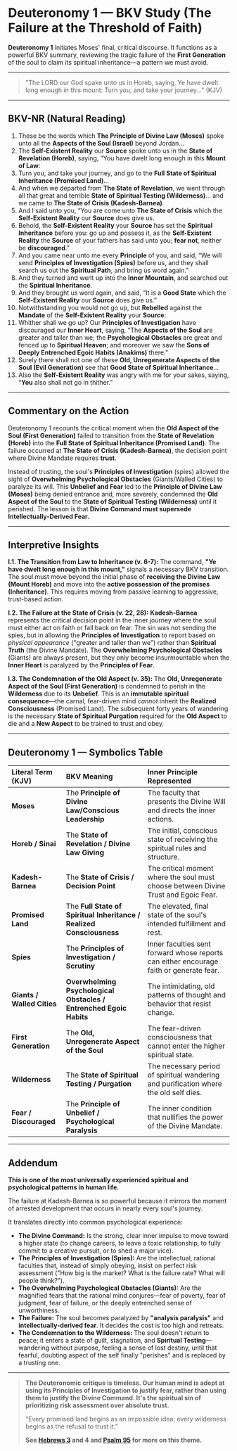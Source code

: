 
# Deuteronomy 1 — BKV Study (The Failure at the Threshold of Faith)

**Deuteronomy 1** initiates Moses' final, critical discourse. It functions as a powerful BKV summary, reviewing the tragic failure of the **First Generation** of the soul to claim its spiritual inheritance—a pattern we must avoid.

---

> "The LORD our God spake unto us in Horeb, saying, Ye have dwelt long enough in this mount: Turn you, and take your journey..." (KJV)

---

## BKV-NR (Natural Reading)

1. These be the words which **The Principle of Divine Law (Moses)** spoke unto all the **Aspects of the Soul (Israel)** beyond Jordan...
6. The **Self-Existent Reality** our **Source** spoke unto us in the **State of Revelation (Horeb)**, saying, “You have dwelt long enough in this **Mount of Law**:
7. Turn you, and take your journey, and go to the **Full State of Spiritual Inheritance (Promised Land)**...
19. And when we departed from **The State of Revelation**, we went through all that great and terrible **State of Spiritual Testing (Wilderness)**... and we came to **The State of Crisis (Kadesh-Barnea)**.
20. And I said unto you, “You are come unto **The State of Crisis** which the **Self-Existent Reality** our **Source** does give us.
21. Behold, the **Self-Existent Reality** your **Source** has set the **Spiritual Inheritance** before you: go up and possess it, as the **Self-Existent Reality** the **Source** of your fathers has said unto you; **fear not**, neither be **discouraged**.”
22. And you came near unto me every **Principle** of you, and said, “We will send **Principles of Investigation (Spies)** before us, and they shall search us out the **Spiritual Path**, and bring us word again.”
24. And they turned and went up into the **Inner Mountain**, and searched out the **Spiritual Inheritance**.
25. And they brought us word again, and said, “It is a **Good State** which the **Self-Existent Reality** our **Source** does give us.”
26. Notwithstanding you would not go up, but **Rebelled** against the **Mandate** of the **Self-Existent Reality** your **Source**:
28. Whither shall we go up? Our **Principles of Investigation** have discouraged our **Inner Heart**, saying, “The **Aspects of the Soul** are greater and taller than we; the **Psychological Obstacles** are great and fenced up to **Spiritual Heaven**; and moreover we saw the **Sons of Deeply Entrenched Egoic Habits (Anakims)** there.”
35. Surely there shall not one of these **Old, Unregenerate Aspects of the Soul (Evil Generation)** see that **Good State of Spiritual Inheritance**...
37. Also the **Self-Existent Reality** was angry with me for your sakes, saying, “**You** also shall not go in thither.”

---

## Commentary on the Action

Deuteronomy 1 recounts the critical moment when the **Old Aspect of the Soul (First Generation)** failed to transition from the **State of Revelation (Horeb)** into the **Full State of Spiritual Inheritance (Promised Land)**. The failure occurred at **The State of Crisis (Kadesh-Barnea)**, the decision point where Divine Mandate requires **trust**.

Instead of trusting, the soul's **Principles of Investigation** (spies) allowed the sight of **Overwhelming Psychological Obstacles** (Giants/Walled Cities) to paralyze its will. This **Unbelief and Fear** led to the **Principle of Divine Law (Moses)** being denied entrance and, more severely, condemned the **Old Aspect of the Soul** to the **State of Spiritual Testing (Wilderness)** until it perished. The lesson is that **Divine Command must supersede Intellectually-Derived Fear.**

---

## Interpretive Insights

**I.1. The Transition from Law to Inheritance (v. 6-7):** The command, **"Ye have dwelt long enough in this mount,"** signals a necessary BKV transition. The soul must move beyond the initial phase of **receiving the Divine Law (Mount Horeb)** and move into the **active possession of the promises (Inheritance)**. This requires moving from passive learning to aggressive, trust-based action.

**I.2. The Failure at the State of Crisis (v. 22, 28):** **Kadesh-Barnea** represents the critical decision point in the inner journey where the soul must either act on faith or fall back on fear. The sin was not sending the spies, but in allowing the **Principles of Investigation** to report based on *physical appearance* ("greater and taller than we") rather than **Spiritual Truth** (the Divine Mandate). The **Overwhelming Psychological Obstacles** (Giants) are always present, but they only become insurmountable when the **Inner Heart** is paralyzed by the **Principles of Fear**.

**I.3. The Condemnation of the Old Aspect (v. 35):** The **Old, Unregenerate Aspect of the Soul (First Generation)** is condemned to perish in the **Wilderness** due to its **Unbelief**. This is an **immutable spiritual consequence**—the carnal, fear-driven mind *cannot* inherit the **Realized Consciousness** (Promised Land). The subsequent forty years of wandering is the necessary **State of Spiritual Purgation** required for the **Old Aspect** to die and a **New Aspect** to be trained to trust and obey.

---

## Deuteronomy 1 — Symbolics Table

| Literal Term (KJV) | BKV Meaning | Inner Principle Represented |
| :--- | :--- | :--- |
| **Moses** | The **Principle of Divine Law/Conscious Leadership** | The faculty that presents the Divine Will and directs the inner actions. |
| **Horeb / Sinai** | The **State of Revelation / Divine Law Giving** | The initial, conscious state of receiving the spiritual rules and structure. |
| **Kadesh-Barnea** | The **State of Crisis / Decision Point** | The critical moment where the soul must choose between Divine Trust and Egoic Fear. |
| **Promised Land** | The **Full State of Spiritual Inheritance / Realized Consciousness** | The elevated, final state of the soul's intended fulfillment and rest. |
| **Spies** | The **Principles of Investigation / Scrutiny** | Inner faculties sent forward whose reports can either encourage faith or generate fear. |
| **Giants / Walled Cities** | **Overwhelming Psychological Obstacles / Entrenched Egoic Habits** | The intimidating, old patterns of thought and behavior that resist change. |
| **First Generation** | The **Old, Unregenerate Aspect of the Soul** | The fear-driven consciousness that cannot enter the higher spiritual state. |
| **Wilderness** | The **State of Spiritual Testing / Purgation** | The necessary period of spiritual wandering and purification where the old self dies. |
| **Fear / Discouraged** | The **Principle of Unbelief / Psychological Paralysis** | The inner condition that nullifies the power of the Divine Mandate. |

---

## Addendum

**This is one of the most universally experienced spiritual and psychological patterns in human life.**

The failure at Kadesh-Barnea is so powerful because it mirrors the moment of arrested development that occurs in nearly every soul's journey.

It translates directly into common psychological experience:

* **The Divine Command:** Is the strong, clear inner impulse to move toward a higher state (to change careers, to leave a toxic relationship, to fully commit to a creative pursuit, or to shed a major vice).
* **The Principles of Investigation (Spies):** Are the intellectual, rational faculties that, instead of simply obeying, insist on perfect risk assessment ("How big is the market? What is the failure rate? What will people think?").
* **The Overwhelming Psychological Obstacles (Giants):** Are the magnified fears that the rational mind conjures—fear of poverty, fear of judgment, fear of failure, or the deeply entrenched sense of unworthiness.
* **The Failure:** The soul becomes paralyzed by **"analysis paralysis"** and **intellectually-derived fear**. It decides the cost is too high and retreats.
* **The Condemnation to the Wilderness:** The soul doesn't return to peace; it enters a state of guilt, stagnation, and **Spiritual Testing**—wandering without purpose, feeling a sense of lost destiny, until that fearful, doubting aspect of the self finally "perishes" and is replaced by a trusting one.

---

> **The Deuteronomic critique is timeless. Our human mind is adept at using its Principles of Investigation to justify fear, rather than using them to justify the Divine Command. It's the spiritual sin of prioritizing risk assessment over absolute trust.**
>
> “Every promised land begins as an impossible idea; every wilderness begins as the refusal to trust it.”
>
> **See [Hebrews 3](Hebrews_03.md#The-Warning-Against-Unbelief) and 4 and [Psalm 95](Psalm_95.md) for more on this theme.**





